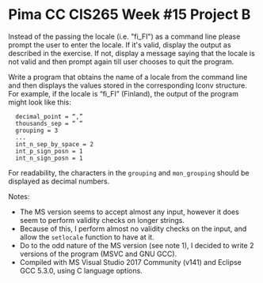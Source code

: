 # Pima CC CIS265 Week #15 Project B

Instead of the passing the locale (i.e. "fi_FI") as a command line please prompt the user to enter the locale. If it's valid, display the output as described in the exercise. If not, display a message saying that the locale is not valid and then prompt again till user chooses to quit the program.

Write a program that obtains the name of a locale from the command line and then displays the values stored in the corresponding lconv structure. For example, if the locale is “fi_FI” (Finland), the output of the program might look like this:
```Text
  decimal_point = “,”
  thousands_sep = “ “
  grouping = 3
  ...
  int_n_sep_by_space = 2
  int_p_sign_posn = 1
  int_n_sign_posn = 1
```
For readability, the characters in the `grouping` and `mon_grouping` should be displayed as decimal numbers.

Notes:
* The MS version seems to accept almost any input, however it does seem to perform validity checks on longer strings.
* Because of this, I perform almost no validity checks on the input, and allow the `setlocale` function to have at it.
* Do to the odd nature of the MS version (see note 1), I decided to write 2 versions of the program (MSVC and GNU GCC).
* Compiled with MS Visual Studio 2017 Community (v141) and Eclipse GCC 5.3.0, using C language options.
